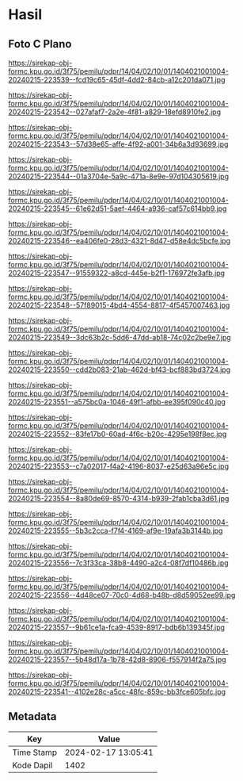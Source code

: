 # Hasil

## Foto C Plano

https://sirekap-obj-formc.kpu.go.id/3f75/pemilu/pdpr/14/04/02/10/01/1404021001004-20240215-223539--fcd19c65-45df-4dd2-84cb-a12c201da071.jpg

https://sirekap-obj-formc.kpu.go.id/3f75/pemilu/pdpr/14/04/02/10/01/1404021001004-20240215-223542--027afaf7-2a2e-4f81-a829-18efd8910fe2.jpg

https://sirekap-obj-formc.kpu.go.id/3f75/pemilu/pdpr/14/04/02/10/01/1404021001004-20240215-223543--57d38e65-affe-4f92-a001-34b6a3d93699.jpg

https://sirekap-obj-formc.kpu.go.id/3f75/pemilu/pdpr/14/04/02/10/01/1404021001004-20240215-223544--01a3704e-5a9c-471a-8e9e-97d104305619.jpg

https://sirekap-obj-formc.kpu.go.id/3f75/pemilu/pdpr/14/04/02/10/01/1404021001004-20240215-223545--61e62d51-5aef-4464-a936-caf57c614bb9.jpg

https://sirekap-obj-formc.kpu.go.id/3f75/pemilu/pdpr/14/04/02/10/01/1404021001004-20240215-223546--ea406fe0-28d3-4321-8d47-d58e4dc5bcfe.jpg

https://sirekap-obj-formc.kpu.go.id/3f75/pemilu/pdpr/14/04/02/10/01/1404021001004-20240215-223547--91559322-a8cd-445e-b2f1-176972fe3afb.jpg

https://sirekap-obj-formc.kpu.go.id/3f75/pemilu/pdpr/14/04/02/10/01/1404021001004-20240215-223548--57f89015-4bd4-4554-8817-4f5457007463.jpg

https://sirekap-obj-formc.kpu.go.id/3f75/pemilu/pdpr/14/04/02/10/01/1404021001004-20240215-223549--3dc63b2c-5dd6-47dd-ab18-74c02c2be9e7.jpg

https://sirekap-obj-formc.kpu.go.id/3f75/pemilu/pdpr/14/04/02/10/01/1404021001004-20240215-223550--cdd2b083-21ab-462d-bf43-bcf883bd3724.jpg

https://sirekap-obj-formc.kpu.go.id/3f75/pemilu/pdpr/14/04/02/10/01/1404021001004-20240215-223551--a575bc0a-1046-49f1-afbb-ee395f090c40.jpg

https://sirekap-obj-formc.kpu.go.id/3f75/pemilu/pdpr/14/04/02/10/01/1404021001004-20240215-223552--83fe17b0-60ad-4f6c-b20c-4295e198f8ec.jpg

https://sirekap-obj-formc.kpu.go.id/3f75/pemilu/pdpr/14/04/02/10/01/1404021001004-20240215-223553--c7a02017-f4a2-4196-8037-e25d63a96e5c.jpg

https://sirekap-obj-formc.kpu.go.id/3f75/pemilu/pdpr/14/04/02/10/01/1404021001004-20240215-223554--8a80de69-8570-4314-b939-2fab1cba3d61.jpg

https://sirekap-obj-formc.kpu.go.id/3f75/pemilu/pdpr/14/04/02/10/01/1404021001004-20240215-223555--5b3c2cca-f7f4-4169-af9e-19afa3b3144b.jpg

https://sirekap-obj-formc.kpu.go.id/3f75/pemilu/pdpr/14/04/02/10/01/1404021001004-20240215-223556--7c3f33ca-38b8-4490-a2c4-08f7df10486b.jpg

https://sirekap-obj-formc.kpu.go.id/3f75/pemilu/pdpr/14/04/02/10/01/1404021001004-20240215-223556--4d48ce07-70c0-4d68-b48b-d8d59052ee99.jpg

https://sirekap-obj-formc.kpu.go.id/3f75/pemilu/pdpr/14/04/02/10/01/1404021001004-20240215-223557--9b61ce1a-fca9-4539-8917-bdb6b139345f.jpg

https://sirekap-obj-formc.kpu.go.id/3f75/pemilu/pdpr/14/04/02/10/01/1404021001004-20240215-223557--5b48d17a-1b78-42d8-8906-f557914f2a75.jpg

https://sirekap-obj-formc.kpu.go.id/3f75/pemilu/pdpr/14/04/02/10/01/1404021001004-20240215-223541--4102e28c-a5cc-48fc-859c-bb3fce605bfc.jpg


## Metadata

| Key        | Value               |
| ---------- | ------------------- |
| Time Stamp | 2024-02-17 13:05:41 |
| Kode Dapil | 1402                |



